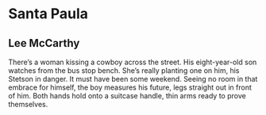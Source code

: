 # Santa Paula
## Lee McCarthy
There’s a woman kissing a cowboy
across the street. His eight-year-old son
watches from the bus stop bench.
She’s really planting one on him,
his Stetson in danger.
It must have been some weekend.
Seeing no room in that embrace for himself,
the boy measures his future, legs
straight out in front of him.
Both hands hold onto a suitcase handle,
thin arms ready to prove themselves.